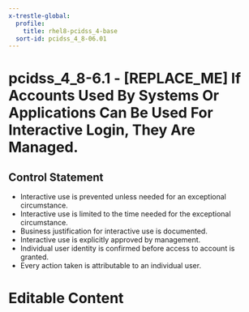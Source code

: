 ```yaml
---
x-trestle-global:
  profile:
    title: rhel8-pcidss_4-base
  sort-id: pcidss_4_8-06.01
---
```


# pcidss_4_8-6.1 - \[REPLACE_ME\] If Accounts Used By Systems Or Applications Can Be Used For Interactive Login, They Are Managed.

## Control Statement

- Interactive use is prevented unless needed for an exceptional circumstance.
- Interactive use is limited to the time needed for the exceptional circumstance.
- Business justification for interactive use is documented.
- Interactive use is explicitly approved by management.
- Individual user identity is confirmed before access to account is granted.
- Every action taken is attributable to an individual user.

# Editable Content

<!-- Make additions and edits below -->
<!-- The above represents the contents of the control as received by the profile, prior to additions. -->
<!-- If the profile makes additions to the control, they will appear below. -->
<!-- The above markdown may not be edited but you may edit the content below, and/or introduce new additions to be made by the profile. -->
<!-- If there is a yaml header at the top, parameter values may be edited. Use --set-parameters to incorporate the changes during assembly. -->
<!-- The content here will then replace what is in the profile for this control, after running profile-assemble. -->
<!-- The current profile has no added parts for this control, but you may add new ones here. -->
<!-- Each addition must have a heading either of the form ## Control my_addition_name -->
<!-- or ## Part a. (where the a. refers to one of the control statement labels.) -->
<!-- "## Control" parts are new parts added after the statement part. -->
<!-- "## Part" parts are new parts added into the top-level statement part with that label. -->
<!-- Subparts may be added with nested hash levels of the form ### My Subpart Name -->
<!-- underneath the parent ## Control or ## Part being added -->
<!-- See https://oscal-compass.github.io/compliance-trestle/tutorials/ssp_profile_catalog_authoring/ssp_profile_catalog_authoring for guidance. -->

